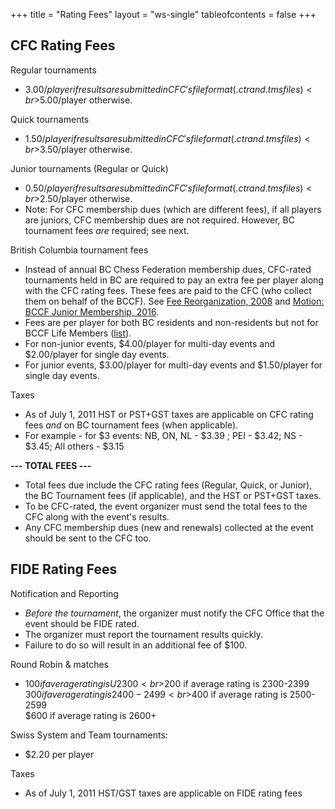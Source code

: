 +++
title = "Rating Fees"
layout = "ws-single"
tableofcontents = false
+++

## CFC Rating Fees
 
Regular tournaments
* $3.00/player if results are submitted in CFC's file format (.ctr and .tms files) 
  <br>$5.00/player otherwise.

Quick tournaments
* $1.50/player if results are submitted in CFC's file format (.ctr and .tms files) 
  <br>$3.50/player otherwise.

Junior tournaments (Regular or Quick)
* $0.50/player if results are submitted in CFC's file format (.ctr and .tms files)
  <br>$2.50/player otherwise.
* Note: For CFC membership dues (which are different fees), if all players are juniors,
  CFC membership dues are not required.  However, BC tournament fees *are* required; see next.

British Columbia tournament fees
* Instead of annual BC Chess Federation membership dues, CFC-rated tournaments held in BC
  are required to pay an extra fee per player along with the CFC rating fees.
  These fees are paid to the CFC (who collect them on behalf of the BCCF).
  See [Fee Reorganization, 2008](https://www.chess.bc.ca/Policy/FeeReorganizationNov08a.pdf)
  and [Motion: BCCF Junior Membership, 2016](https://www.chess.bc.ca/Policy.php).
* Fees are per player for both BC residents and non-residents
  but not for BCCF Life Members ([list](https://www.chess.bc.ca/lifemembers.php)).
* For non-junior events, $4.00/player for multi-day events and $2.00/player for single day events.
* For junior events, $3.00/player for multi-day events and $1.50/player for single day events.

Taxes
* As of July 1, 2011 HST or PST+GST taxes are applicable on CFC rating fees
  *and* on BC tournament fees (when applicable). 
* For example - for $3 events: NB, ON, NL - $3.39 ; PEI - $3.42; NS - $3.45; All others - $3.15

**--- TOTAL FEES ---**
* Total fees due include the CFC rating fees (Regular, Quick, or Junior),
  the BC Tournament fees (if applicable), and the HST or PST+GST taxes.
* To be CFC-rated, the event organizer must send the total fees to the CFC along with the event's results.
* Any CFC membership dues (new and renewals) collected at the event should be sent to the CFC too.
 
## FIDE Rating Fees

Notification and Reporting
* _Before the tournament_, the organizer must notify the CFC Office 
  that the event should be FIDE rated.
* The organizer must report the tournament results quickly.
* Failure to do so will result in an additional fee of $100.

Round Robin & matches
* $100 if average rating is U2300 
  <br>$200 if average rating is 2300-2399 
  <br>$300 if average rating is 2400-2499
  <br>$400 if average rating is 2500-2599
  <br>$600 if average rating is 2600+ 
 
Swiss System and Team tournaments:
* $2.20 per player
 
Taxes
* As of July 1, 2011 HST/GST taxes are applicable on FIDE rating fees
